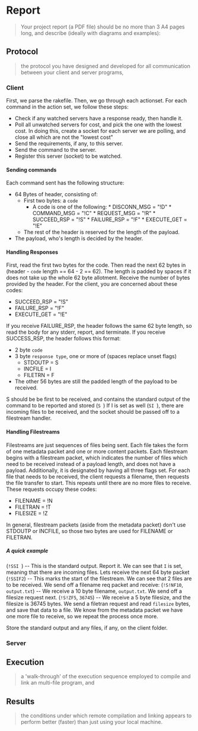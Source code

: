 # Report

> Your project report (a PDF file) should be no more than 3 A4 pages long, and describe (ideally with diagrams and examples):


## Protocol

> the protocol you have designed and developed for all communication between your client and server programs,
### Client
First, we parse the rakefile. Then, we go through each actionset. For each command in the action set, we follow these steps:
* Check if any watched servers have a response ready, then handle it.
* Poll all unwatched servers for cost, and pick the one with the lowest cost. In doing this, create a socket for each server we are polling, and close all which are not the "lowest cost"
* Send the requirements, if any, to this server.
* Send the command to the server.
* Register this server (socket) to be watched.

#### Sending commands
Each command sent has the following structure:
* 64 Bytes of header, consisting of:
    * First two bytes: a `code`
        * A code is one of the following:
                * DISCONN_MSG     = "!D"
                * COMMAND_MSG     = "!C"
                * REQUEST_MSG     = "!R" 
                * SUCCEED_RSP     = "!S"
                * FAILURE_RSP     = "!F"
                * EXECUTE_GET     = "!E"
    * The rest of the header is reserved for the length of the payload.
* The payload, who's length is decided by the header. 
#### Handling Responses
First, read the first two bytes for the code. Then read the next 62 bytes in (header - `code` length == 64 - 2 == 62). The length is padded by spaces if it does not take up the whole 62 byte allotment. Receive the number of bytes provided by the header. For the client, you are concerned about these codes:
* SUCCEED_RSP     = "!S"
* FAILURE_RSP     = "!F"
* EXECUTE_GET     = "!E"

If you receive FAILURE_RSP, the header follows the same 62 byte length, so read the body for any stderr, report, and terminate.
If you receive SUCCESS_RSP, the header follows this format:
* 2 byte `code`
* 3 byte `response type`, one or more of (spaces replace unset flags)
    * STDOUTP = S
    * INCFILE = I
    * FILETRN = F
* The other 56 bytes are still the padded length of the payload to be received.

S should be be first to be received, and contains the standard output of the command to be reported and stored (`S `)
If I is set as well (`SI `), there are incoming files to be received, and the socket should be passed off to a filestream handler.

#### Handling Filestreams
Filestreams are just sequences of files being sent. Each file takes the form of one metadata packet and one or more content packets. 
Each filestream begins with a filestream packet, which indicates the number of files which need to be received instead of a payload length, and does not have a payload. Additionally, it is designated by having all three flags set.
For each file that needs to be received, the client requests a filename, then requests the file transfer to start. This repeats until there are no more files to receive. These requests occupy these codes:

* FILENAME = !N
* FILETRAN = !T
* FILESIZE = !Z

In general, filestream packets (aside from the metadata packet) don't use STDOUTP or INCFILE, so those two bytes are used for FILENAME or FILETRAN.

##### A quick example
(`!SSI `) -- This is the standard output. Report it. We can see that `I` is set, meaning that there are incoming files. Lets receive the next 64 byte packet 
(`!SSIF2`) -- This marks the start of the filestream. We can see that 2 files are to be received. We send off a filename req packet and receive:
(`!S!NF10`, `output.txt`) -- We receive a 10 byte filename, `output.txt`. We send off a filesize request next.
(`!S!ZF5`, `36745`) -- We receive a 5 byte filesize, and the filesize is 36745 bytes. We send a filetran request and read `filesize` bytes, and save that data to a file. We know from the metadata packet we have one more file to receive, so we repeat the process once more.

Store the standard output and any files, if any, on the client folder.


### Server


## Execution

> a 'walk-through' of the execution sequence employed to compile and link an multi-file program, and

## Results

> the conditions under which remote compilation and linking appears to perform better (faster) than just using your local machine.

